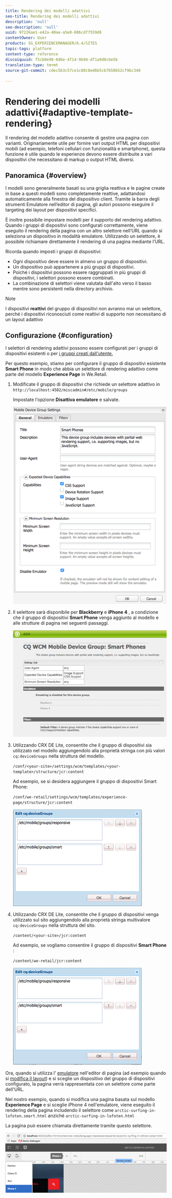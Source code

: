 ```yaml
---
title: Rendering dei modelli adattivi
seo-title: Rendering dei modelli adattivi
description: 'null'
seo-description: 'null'
uuid: 97226ae1-e42a-40ae-a5e0-886cd77559d8
contentOwner: User
products: SG_EXPERIENCEMANAGER/6.4/SITES
topic-tags: platform
content-type: reference
discoiquuid: f5cb0e98-0d6e-4f14-9b94-df1a9d8cbe5b
translation-type: tm+mt
source-git-commit: cdec5b3c57ce1c80c0ed6b5cb7650b52cf9bc340

---
```



# Rendering dei modelli adattivi{#adaptive-template-rendering}

Il rendering del modello adattivo consente di gestire una pagina con varianti. Originariamente utile per fornire vari output HTML per dispositivi mobili (ad esempio, telefoni cellulari con funzionalità e smartphone), questa funzione è utile quando le esperienze devono essere distribuite a vari dispositivi che necessitano di markup o output HTML diversi.

## Panoramica {#overview}

I modelli sono generalmente basati su una griglia reattiva e le pagine create in base a questi modelli sono completamente reattive, adattandosi automaticamente alla finestra del dispositivo client. Tramite la barra degli strumenti Emulatore nell’editor di pagina, gli autori possono eseguire il targeting dei layout per dispositivi specifici.

È inoltre possibile impostare modelli per il supporto del rendering adattivo. Quando i gruppi di dispositivi sono configurati correttamente, viene eseguito il rendering della pagina con un altro selettore nell’URL quando si seleziona un dispositivo in modalità emulatore. Utilizzando un selettore, è possibile richiamare direttamente il rendering di una pagina mediante l’URL.

Ricorda quando imposti i gruppi di dispositivi:

* Ogni dispositivo deve essere in almeno un gruppo di dispositivi.
* Un dispositivo può appartenere a più gruppi di dispositivi.
* Poiché i dispositivi possono essere raggruppati in più gruppi di dispositivi, i selettori possono essere combinati.
* La combinazione di selettori viene valutata dall&#39;alto verso il basso mentre sono persistenti nella directory archivio.

>[!NOTE]
>
>I dispositivi **reattivi** del gruppo di dispositivi non avranno mai un selettore, perché i dispositivi riconosciuti come reattivi di supporto non necessitano di un layout adattivo

## Configurazione {#configuration}

I selettori di rendering adattivi possono essere configurati per i gruppi di dispositivi esistenti o per [i gruppi creati dall&#39;utente.](/help/sites-developing/mobile.md#device-groups)

Per questo esempio, stiamo per configurare il gruppo di dispositivi esistente **Smart Phone** in modo che abbia un selettore di rendering adattivo come parte del modello **Experience Page** in We.Retail.

1. Modificate il gruppo di dispositivi che richiede un selettore adattivo in `http://localhost:4502/miscadmin#/etc/mobile/groups`

   Impostate l&#39;opzione **Disattiva emulatore** e salvate.

   ![chlimage_1-157](assets/chlimage_1-157.png)

1. Il selettore sarà disponibile per **Blackberry** e **iPhone 4** , a condizione che il gruppo di dispositivi **Smart Phone** venga aggiunto al modello e alle strutture di pagina nei seguenti passaggi.

   ![chlimage_1-158](assets/chlimage_1-158.png)

1. Utilizzando CRX DE Lite, consentite che il gruppo di dispositivi sia utilizzato nel modello aggiungendolo alla proprietà stringa con più valori `cq:deviceGroups` nella struttura del modello.

   `/conf/<your-site>/settings/wcm/templates/<your-template>/structure/jcr:content`

   Ad esempio, se si desidera aggiungere il gruppo di dispositivi Smart Phone:

   `/conf/we-retail/settings/wcm/templates/experience-page/structure/jcr:content`

   ![chlimage_1-159](assets/chlimage_1-159.png)

1. Utilizzando CRX DE Lite, consentite che il gruppo di dispositivi venga utilizzato sul sito aggiungendolo alla proprietà stringa multivalore `cq:deviceGroups` nella struttura del sito.

   `/content/<your-site>/jcr:content`

   Ad esempio, se vogliamo consentire il gruppo di dispositivi **Smart Phone** :

   `/content/we-retail/jcr:content`

   ![chlimage_1-160](assets/chlimage_1-160.png)

Ora, quando si utilizza l&#39; [emulatore](/help/sites-authoring/responsive-layout.md#layout-definitions-device-emulation-and-breakpoints) nell&#39;editor di pagina (ad esempio quando si [modifica il layout](/help/sites-authoring/responsive-layout.md)) e si sceglie un dispositivo del gruppo di dispositivi configurato, la pagina verrà rappresentata con un selettore come parte dell&#39;URL.

Nel nostro esempio, quando si modifica una pagina basata sul modello **Experience Page** e si sceglie iPhone 4 nell&#39;emulatore, viene eseguito il rendering della pagina includendo il selettore come `arctic-surfing-in-lofoten.smart.html` anziché `arctic-surfing-in-lofoten.html`

La pagina può essere chiamata direttamente tramite questo selettore.

![chlimage_1-161](assets/chlimage_1-161.png)

